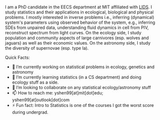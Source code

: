 
I am a PhD candidate in the EECS department at MIT affiliated with [LIDS](https://lids.mit.edu/). I study statistics and their applications in ecological, biological and physical problems. I mostly interested in inverse problems i.e., inferring (dynamical) system's parameters using observed behavior of the system, e.g., inferring SDEs from unpaired data, understanding fluid dynamics in cell from PIV, reconstruct spectrum from light curves. On the ecology side, I study population and community aspects of large carnivores (esp. wolves and jaguars) as well as their economic values. On the astronomy side, I study the diversity of supernovae (esp. type Ia).

Quick Facts:

- 🔭 I’m currently working on statistical problems in ecology, genetics and astronomy
- 🌱 I’m currently learning statistics (in a CS department) and doing ecology stuff as a side. 
- 👯 I’m looking to collaborate on any statistical ecology/astronomy stuff
- 📫 How to reach me: yshen99[at]mit[dot]edu; yshen99[at]outlook[dot]com
- ⚡ Fun fact: Intro to Statistics is one of the courses I got the worst score during undergrad. 


